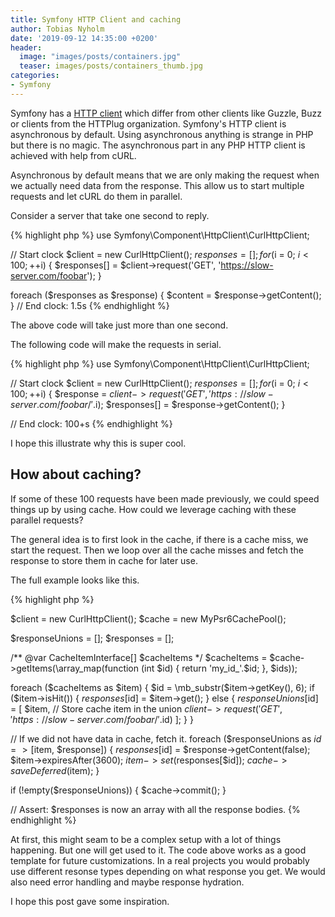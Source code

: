 ```yaml
---
title: Symfony HTTP Client and caching
author: Tobias Nyholm
date: '2019-09-12 14:35:00 +0200'
header: 
  image: "images/posts/containers.jpg"
  teaser: images/posts/containers_thumb.jpg
categories:
- Symfony
--- 
```


Symfony has a [HTTP client](https://symfony.com/doc/current/components/http_client.html) which differ from other clients
like Guzzle, Buzz or clients from the HTTPlug organization. Symfony's HTTP client is asynchronous by default. Using 
asynchronous anything is strange in PHP but there is no magic. The asynchronous part in any PHP HTTP client is achieved 
with help from cURL. 

Asynchronous by default means that we are only making the request when we actually need data from the response. This
allow us to start multiple requests and let cURL do them in parallel. 

Consider a server that take one second to reply. 

{% highlight php %}
use Symfony\Component\HttpClient\CurlHttpClient;

// Start clock
$client = new CurlHttpClient();
$responses = [];
for ($i = 0; $i < 100; ++$i) {
    $responses[] = $client->request('GET', 'https://slow-server.com/foobar');
}

foreach ($responses as $response) {
    $content = $response->getContent();
}
// End clock: 1.5s
{% endhighlight %}

The above code will take just more than one second. 

The following code will make the requests in serial. 

{% highlight php %}
use Symfony\Component\HttpClient\CurlHttpClient;

// Start clock
$client = new CurlHttpClient();
$responses = [];
for ($i = 0; $i < 100; ++$i) {
    $response = $client->request('GET', 'https://slow-server.com/foobar/'.$i);
    $responses[] = $response->getContent();
}

// End clock: 100+s
{% endhighlight %}

I hope this illustrate why this is super cool. 

## How about caching?

If some of these 100 requests have been made previously, we could speed things up by using cache. How could we leverage 
caching with these parallel requests?

The general idea is to first look in the cache, if there is a cache miss, we start the request. Then we loop over all the
cache misses and fetch the response to store them in cache for later use. 

The full example looks like this. 

{% highlight php %}

$client = new CurlHttpClient();
$cache = new MyPsr6CachePool();

$responseUnions = [];
$responses = [];

/** @var CacheItemInterface[] $cacheItems */
$cacheItems = $cache->getItems(\array_map(function (int $id) {
    return 'my_id_'.$id;
}, $ids));

foreach ($cacheItems as $item) {
    $id = \mb_substr($item->getKey(), 6);
    if ($item->isHit()) {
        $responses[$id] = $item->get();
    } else {
        $responseUnions[$id] = [
            $item, // Store cache item in the union
            $client->request('GET', 'https://slow-server.com/foobar/'.$id)
        ];
    }
}

// If we did not have data in cache, fetch it.
foreach ($responseUnions as $id => [$item, $response]) {
    $responses[$id] = $response->getContent(false);
    $item->expiresAfter(3600);
    $item->set($responses[$id]);
    $cache->saveDeferred($item);
}

if (!empty($responseUnions)) {
    $cache->commit();
}

// Assert: $responses is now an array with all the response bodies. 
{% endhighlight %}

At first, this might seam to be a complex setup with a lot of things happening. But one will get used to it. The 
code above works as a good template for future customizations. In a real projects you would probably use different resonse
types depending on what response you get. We would also need error handling and maybe response hydration. 

I hope this post gave some inspiration. 
